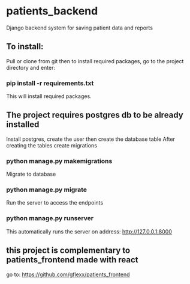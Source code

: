 # patients_backend
Django backend system for saving patient data and reports
## To install:
Pull or clone from git then to install required packages, go to the project directory and enter:
### pip install -r requirements.txt
This will install required packages.
## The project requires postgres db to be already installed
Install postgres, create the user then create the database table
After creating the tables create migrations
### python manage.py makemigrations
Migrate to database
### python manage.py migrate
Run the server to access the endpoints
### python manage.py runserver
This automatically runs the server on address:
http://127.0.0.1:8000
## this project is complementary to patients_frontend made with react
go to: https://github.com/gflexx/patients_frontend

